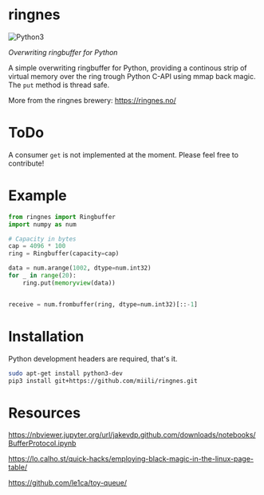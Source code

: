 # ringnes
![Python3](https://img.shields.io/badge/python-3.5-brightgreen.svg)

_Overwriting ringbuffer for Python_

A simple overwriting ringbuffer for Python, providing a continous strip of virtual memory over the ring trough Python C-API using mmap back magic.
The `put` method is thread safe.

More from the ringnes brewery: https://ringnes.no/

# ToDo

A consumer `get` is not implemented at the moment. Please feel free to contribute!

# Example

```python
from ringnes import Ringbuffer
import numpy as num

# Capacity in bytes
cap = 4096 * 100
ring = Ringbuffer(capacity=cap)

data = num.arange(1002, dtype=num.int32)
for _ in range(20):
    ring.put(memoryview(data))


receive = num.frombuffer(ring, dtype=num.int32)[::-1]
```

# Installation

Python development headers are required, that's it.

```sh
sudo apt-get install python3-dev
pip3 install git+https://github.com/miili/ringnes.git
```


# Resources

https://nbviewer.jupyter.org/url/jakevdp.github.com/downloads/notebooks/BufferProtocol.ipynb

https://lo.calho.st/quick-hacks/employing-black-magic-in-the-linux-page-table/

https://github.com/le1ca/toy-queue/
